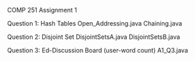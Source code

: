 COMP 251
Assignment 1

Question 1: Hash Tables
Open_Addressing.java
Chaining.java

Question 2: Disjoint Set
DisjointSetsA.java
DisjointSetsB.java

Question 3: Ed-Discussion Board
(user-word count)
A1_Q3.java
